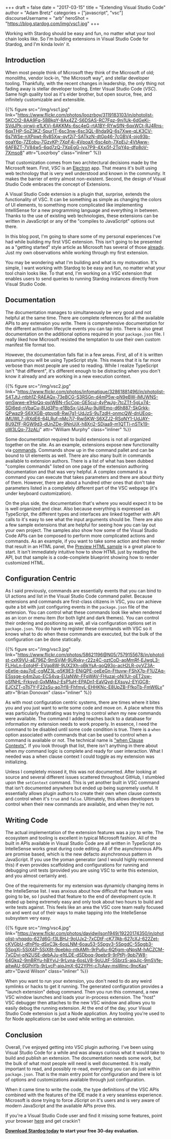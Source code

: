 +++
draft = false
date = "2017-03-15"
title = "Extending Visual Studio Code"
author = "Adam Bretz"
categories = ["javascript", "vsc"]
discourseUsername = "arb"
heroShot = "https://blog.stardog.com/img/vsc1.jpg"
+++

Working with Stardog should be easy and fun, no matter what your tool chain
looks like. So I'm building extensions in Visual Studio Code for Stardog, and
I'm kinda lovin' it. <!--more-->

## Introduction

When most people think of Microsoft they think of the Microsoft of old;
monoliths, vendor lock-in, "the Microsoft way", and stellar developer tooling.
Thankfully, with the recent changes in leadership, the only thing not fading
away is stellar developer tooling. Enter Visual Studio Code (_VSC_). Same high
quality tool as it's elder brother, but open source, free, and infinitely
customizable and extensible.

{{% figure src="/img/vsc1.jpg" link="https://www.flickr.com/photos/loozrboy/3119183103/in/photolist-5KCCt2-8AA9Fq-5BBkpY-8Ax4ZZ-S6DSAS-RC7Fqz-9nj1Uk-6dGeKi-SVdJPk-ojrwjj-e1LKVj-6AKKMs-6sc4eG-rtA1BY-RYwSfN-6qxWCt-RJ4Rns-6qxTHP-SoZ3KZ-Spur1T-6sc3nw-6sc3QL-8hda9Q-6s7Xwe-qLK3CV-6s7WSe-nXPpwt-Ry85Xw-qyf2j7-SATkzN-dtGp46-7cGBV4-ojo93b-ooaY6p-7ZEobu-7GzvKP-7XpF4j-4VpoaX-6sc4ph-7XpEjJ-4VtAww-6AFBZT-7V84w5-6qd7zQ-7XpEgG-jyx7P9-4Xxi5f-2TqY4p-dfp8oV-7Xmso8" attr="Loozrboy" class="inliner" %}}

That customization comes from two architectural decisions made by the Microsoft
team. First, _VSC_ is an [Electron](https://electron.atom.io/) app. That means
it's built using web technology that is very well understood and known in the
community. It makes the barrier of entry almost non-existent. Second, the
design of Visual Studio Code embraces the concept of Extensions.

A Visual Studio Code extension is a plugin that, surprise, extends the
functionality of VSC. It can be something as simple as changing the colors of UI
elements, to something more complicated like implementing IntelliSense for a new
programming language and everything in between. Thanks to the use of existing
web technologies, these extensions can be written in JavaScript or any of the
"compiles to JavaScript" options out there.

In this blog post, I'm going to share some of my personal experiences I've had
while building my first VSC extension. This isn't going to be presented as a
"getting started" style article as Microsoft has several of
those
[already](https://code.visualstudio.com/docs/extensions/example-hello-world).
Just my own observations while working through my first extension.

You may be wondering what I'm building and what is my motovation. It's simple, I want working with Stardog to be easy and fun, no matter what your tool chain looks like. To that end, I'm working on a VSC extension that enables users to send queries to running Stardog instances directly from Visual Studio Code.

## Documentation

The documentation manages to simultaneously be very good and not helpful at the
same time. There are complete references for all the available APIs to any
extension you write. There is comprehensive documentation for the different
activation lifecycle events you can tap into. There is also great documentation
on the additional options required in your `package.json` file. I really liked
how Microsoft resisted the temptation to use their own custom manifest file
format too.

However, the documentation falls flat in a few areas. First, all of it is
written assuming you will be using TypeScript style. This means that it is far
more verbose than most people are used to reading. While I realize TypeScript
isn't "that different", it's different enough to be distracting when you don't
know it already and are working in a new execution context.

{{% figure src="/img/vsc2.jpg" link="https://www.flickr.com/photos/infomatique/32861881496/in/photolist-S4TJtJ-ntbh1Z-RAEAQx-73eBCG-S3RSGn-d4mP5w-pN9eBW-iMUWNS-gmSwwe-e1HpQq-pyjWBN-r5cCop-GE5cuj-4yPwJg-7tcZTf-5gLy74-SDi6ed-nVbaCu-8Ud3Po-e1BbSx-UdJAu-9uWEmo-d6h887-SkGrkk-QPwaz9-S6XXGB-gtpvp8-Rwi7g1-UdJzS-9uTzdH-onmcQW-dnUEoq-iMUWL7-jRXdE6-64LRuf-nMc7j7-Rwi5KW-S6XZJ2-RSqNY1-UdJAY-8U9ZfF-RGW9d3-dUnZDe-9NnUjX-h8Xrj2-SDiaa9-m1QTTi-nSTk19-oW3LQq-73zALi" attr="William Murphy" class="inliner" %}}


Some documentation required to build extensions is not all organized together on
the site. As an example, extensions expose new functionality
via
[commands](https://code.visualstudio.com/docs/extensionAPI/extension-points#_contributescommands).
Commands show up in the command pallet and can be bound to UI elements as well.
There are also many built in commands available to extension authors. There is a
list of what has been dubbed "complex commands" listed on one page of the
extension authoring documentation and that was very helpful. A complex command
is a command you can execute that takes parameters and there are about thirty of
them. However, there are about a hundred other ones that don't take parameters
listed in a completely different part of the VSC webpage (it's under keyboard
customization).

On the plus side, the documentation that's where you would expect it to be is
well organized and clear. Also because everything is expressed as TypeScript,
the different types and interfaces are linked together with API calls to it's
easy to see what the input arguments should be. There are also a few sample
extensions that are helpful for seeing how you can lay out your own project. The
samples also show how some of the Visual Studio Code APIs can be composed to
perform more complicated actions and commands. As an example, if you want to
take some action and then render that result in an HTML panel,
the
[Preview HTML sample](https://github.com/Microsoft/vscode-extension-samples/tree/master/previewhtml-sample) is
a great place to start. It isn't immediately intuitive how to show HTML just by
reading the API, but that sample is a code-complete blueprint showing how to
render customized HTML.

## Configuration Centric

As I said previously, commands are essentially events that you can bind to UI
actions and list in the Visual Studio Code command pallet. Because extensions
and commands are first-class citizens in VSC, you can achieve quite a bit with
just configuring events in the `package.json` file of the extension. You can
control what these commands look like when rendered as an icon or menu item (for
both light and dark themes). You can control their ordering and positioning as
well, all via configuration options set in `package.json`. You do have to
register these commands with VSC so it knows what to do when these commands are
executed, but the bulk of the configuration can be done statically.

{{% figure src="/img/vsc3.jpg" link="https://www.flickr.com/photos/58621196@N05/7579155678/in/photolist-cxK9VU-aE796Z-9mSVjM-9URxky-r22z4C-oztCoD-aoMmRf-EJwgL3-FLHxLn-EptgHF-EVgp8W-9UX2Xh-oBkYsA-qoQ93o-acH2LR-oyVZ3A-oEetie-pau7oE-cgMZ3L-p5K9E3-ENiQPE-oeEeGn-Fttuvw-FShX7p-F1UZAq-ESssge-p4m2uo-ECS4va-EUaNWr-FFqWAV-FHuzai-oNi1Ur-oET2sw-oSfNHL-Frksyd-GxMMqJ-EsP1uH-EPADn1-EaVQyd-EXsuyJ-EYjGC8-EJCtZT-oTtj7Y-F22sSu-ao7rf8-FhfmyL-EHHKNc-E8UpZB-FfkoTb-FmW6Lv" attr="Brian Donovan" class="inliner" %}}

As with most configuration centric systems, there are times where it bites you
and you just want to write some code and move on. A place where this was
particularly frustrating was trying to control *when* my new commands were
available. The command I added reaches back to a database for information my
extension needs to work properly. In essence, I need the command to be disabled
until some code condition is true. There is a `when` option associated with
commands that can be used to control when a command is available or not. The
technical name
is
["when Clause Contexts"](https://code.visualstudio.com/docs/customization/keybindings#_when-clause-contexts).
If you look through that list, there isn't anything in there about when *my*
command logic is complete and ready for user interaction. What I needed was a
when clause context I could toggle as my extension was initializing.

Unless I completely missed it, this was not documented. After looking at source
and several different issues scattered throughout GitHub, I stumbled upon the
`setContext` command. This is yet another built in VSC command that isn't
documented anywhere but ended up being supremely useful. It essentially allows
plugin authors to create their own when clause contexts and control when it's
`true` and `false`. Ultimately, this allows developers to control when their new
commands are available, and when they're not.

## Writing Code

The actual implementation of the extension features was a joy to write. The
ecosystem and tooling is excellent in typical Microsoft fashion. All of the
built in APIs available in Visual Studio Code are all written in TypeScript so
IntelleSense works great during code editing. All of the asynchronous APIs are
promise based, which is the new defacto asynchronous pattern in JavaScript. If
you use the yoman generator (and I would highly recommend this) if even provides
scaffolding and configurations for running and debugging unit tests (provided
you are using VSC to write this extension, and you almost certainly are).

One of the requirements for my extension was dynamicly changing items in the
IntelleSense list. I was anxious about how difficult that feature was going to
be, so I pushed that feature to the end of development cycle. It ended up being
extremely easy and only took about two hours to build and write tests against.
This feels like an area the VSC core team really focused on and went out of
their ways to make tapping into the IntelleSense subsystem very easy.


{{% figure src="/img/vsc4.jpg" link="https://www.flickr.com/photos/davidwilson1949/19220174350/in/photolist-vhqqdo-627d6G-f3LBHJ-9oUJx2-7xCDtF-cK77Ab-627cXJ-622Zet-cKVGbU-dfnPfo-dSxC3k-6osLNM-6oau53-5Spgv3-5SpgdC-5Spgb3-5SpgXj-5SjX4P-5SjX8t-9pebko-ntkAMh-9rPu6u-6Qfigm-gNpsM-hACZCM-7xCDvi-pN2USE-debAJu-e1tLDE-dSDboq-9pebr9-9rPtPj-9pb7W8-64Gkq2-9mBRYu-hBYviJ-9rLvna-6osLV8-9oUJtF-5SbrzS-aiqJjc-9mSVfe-aitwAU-6GPnYb-9rLvcP-aiqJmX-622YPH-c7cAay-msWmc-9ncKas" attr="David Wilson" class="inliner" %}}

When you want to run your extension, you don't need to do any weird symlinks or
hacks to get it running. The generated configuration provides a "launch
extension" debug command. Then you run this command, a new VSC window launches
and loads your in-process extension. The "host" VSC debugger then attaches to
the new VSC window and allows you to easily debug the running extension. At the
end of the day, your Visual Studio Code extension is just a Node application.
Any tooling you're used to for Node applications can be used while writing an
extension.

## Conclusion

Overall, I've enjoyed getting into VSC plugin authoring. I've been using Visual
Studio Code for a while and was always curious what it would take to build and
publish an extension. The documentation needs some work, but the bulk of what
most people will need is well documented. It is really important to read, and
possibly re-read, everything you can do just within `package.json`. That is the
main entry point for configuration and there is lot of options and
customizations available through just configuration. 

When it came time to write the code, the type definitions of the VSC APIs
combined with the features of the IDE made it a very seamless experience.
Microsoft is done trying to force JScript on it's users and is very aware of
modern JavaScript and the available APIs prove this.

If you're a Visual Studio Code user and find it missing some features, point
your
browser
[here](https://code.visualstudio.com/docs/extensions/example-hello-world) and
get crackin'!

**[Download Stardog today](http://stardog.com/) to start your free 30-day
evaluation.**
